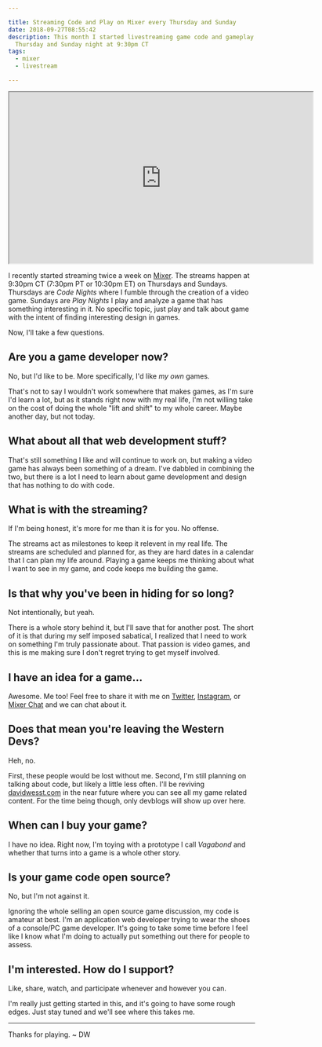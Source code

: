 ```yaml
---

title: Streaming Code and Play on Mixer every Thursday and Sunday
date: 2018-09-27T08:55:42
description: This month I started livestreaming game code and gameplay every
  Thursday and Sunday night at 9:30pm CT
tags:
  - mixer
  - livestream

---
```


<iframe allowfullscreen="true" src="https://mixer.com/embed/player/davidwesst" width="620" height="349"> </iframe>

I recently started streaming twice a week on [Mixer][1]. The streams happen at 9:30pm CT (7:30pm PT or 10:30pm ET) on Thursdays and Sundays. Thursdays are _Code Nights_ where I fumble through the creation of a video game. Sundays are _Play Nights_ I play and analyze a game that has something interesting in it. No specific topic, just play and talk about game with the intent of finding interesting design in games.

Now, I'll take a few questions.

## Are you a game developer now?

No, but I'd like to be. More specifically, I'd like _my own_ games.

That's not to say I wouldn't work somewhere that makes games, as I'm sure I'd learn a lot, but as it stands right now with my real life, I'm not willing take on the cost of doing the whole "lift and shift" to my whole career. Maybe another day, but not today.

## What about all that web development stuff?

That's still something I like and will continue to work on, but making a video game has always been something of a dream. I've dabbled in combining the two, but there is a lot I need to learn about game development and design that has nothing to do with code.

## What is with the streaming?

If I'm being honest, it's more for me than it is for you. No offense.

The streams act as milestones to keep it relevent in my real life. The streams are scheduled and planned for, as they are hard dates in a calendar that I can plan my life around. Playing a game keeps me thinking about what I want to see in my game, and code keeps me building the game.

## Is that why you've been in hiding for so long?

Not intentionally, but yeah. 

There is a whole story behind it, but I'll save that for another post. The short of it is that during my self imposed sabatical, I realized that I need to work on something I'm truly passionate about. That passion is video games, and this is me making sure I don't regret trying to get myself involved.

## I have an idea for a game...

Awesome. Me too! Feel free to share it with me on [Twitter][2], [Instagram][3], or [Mixer Chat][1] and we can chat about it.

## Does that mean you're leaving the Western Devs?

Heh, no.

First, these people would be lost without me. Second, I'm still planning on talking about code, but likely a little less often. I'll be reviving [davidwesst.com][4] in the near future where you can see all my game related content. For the time being though, only devblogs will show up over here.

## When can I buy your game?

I have no idea. Right now, I'm toying with a prototype I call _Vagabond_ and whether that turns into a game is a whole other story.

## Is your game code open source?

No, but I'm not against it.

Ignoring the whole selling an open source game discussion, my code is amateur at best. I'm an application web developer trying to wear the shoes of a console/PC game developer. It's going to take some time before I feel like I know what I'm doing to actually put something out there for people to assess.

## I'm interested. How do I support?

Like, share, watch, and participate whenever and however you can.

I'm really just getting started in this, and it's going to have some rough edges. Just stay tuned and we'll see where this takes me.

---
Thanks for playing. ~ DW

[1]: https://mixer.com/davidwesst
[2]: https://twitter.com/davidwesst
[3]: https://www.instagram.com/davidwesst/
[4]: https://davidwesst.com